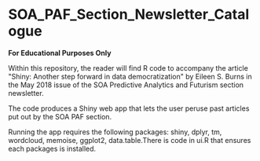 # SOA_PAF_Section_Newsletter_Catalogue

**For Educational Purposes Only**
  
Within this repository, the reader will find R code to accompany the article 
"Shiny: Another step forward in data democratization" by Eileen S. Burns in the
May 2018 issue of the SOA Predictive Analytics and Futurism section newsletter. 

The code produces a Shiny web app that lets the user peruse past articles put
out by the SOA PAF section.

Running the app requires the following packages: shiny, dplyr, tm, wordcloud, 
memoise, ggplot2, data.table.There is code in ui.R that ensures each packages is 
installed.